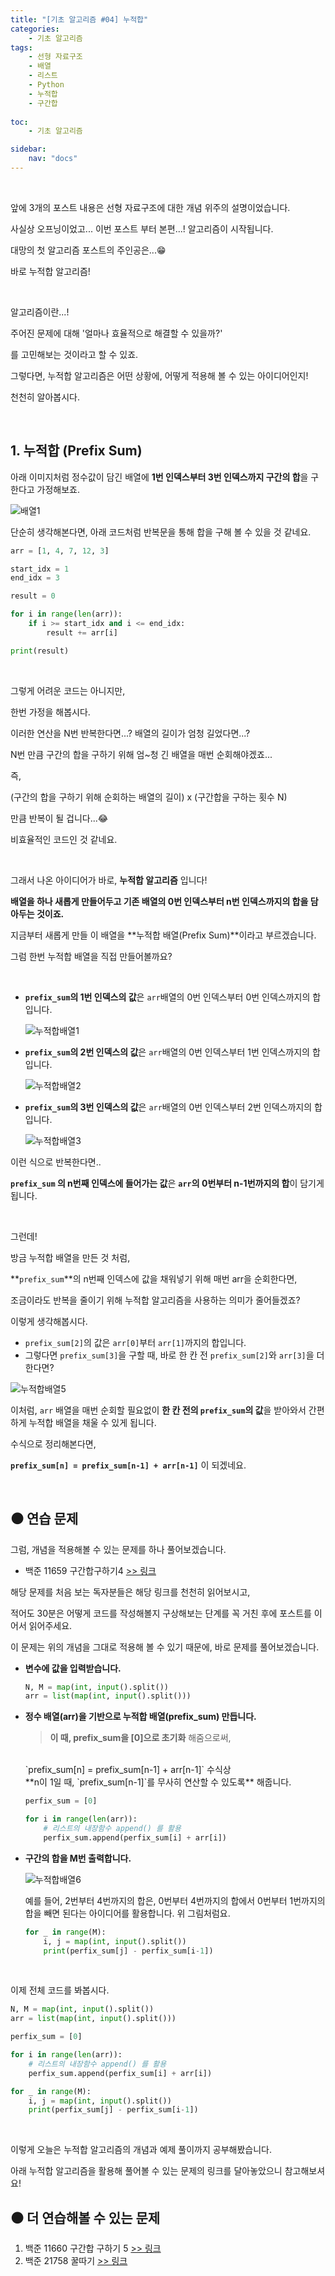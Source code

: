```yaml
---
title: "[기초 알고리즘 #04] 누적합"
categories: 
    - 기초 알고리즘
tags:
    - 선형 자료구조
    - 배열
    - 리스트
    - Python
    - 누적합
    - 구간합
    
toc:
    - 기초 알고리즘

sidebar:
    nav: "docs"
---
```


<br>

앞에 3개의 포스트 내용은 선형 자료구조에 대한 개념 위주의 설명이었습니다.

사실상 오프닝이었고... 이번 포스트 부터 본편...! 알고리즘이 시작됩니다.

대망의 첫 알고리즘 포스트의 주인공은...😁  

바로 누적합 알고리즘!

<br>

알고리즘이란...!  

주어진 문제에 대해 '얼마나 효율적으로 해결할 수 있을까?'

를 고민해보는 것이라고 할 수 있죠.

그렇다면, 누적합 알고리즘은 어떤 상황에, 어떻게 적용해 볼 수 있는 아이디어인지!  

천천히 알아봅시다. 

<br>

## 1. 누적합 (Prefix Sum)

아래 이미지처럼 정수값이 담긴 배열에 **1번 인덱스부터 3번 인덱스까지 구간의 합**을 구한다고 가정해보죠.

![배열1](/assets/images/post-src/03/array-image-1-500x300.png)

단순히 생각해본다면, 아래 코드처럼 반복문을 통해 합을 구해 볼 수 있을 것 같네요.

```python
arr = [1, 4, 7, 12, 3]

start_idx = 1
end_idx = 3

result = 0

for i in range(len(arr)):
    if i >= start_idx and i <= end_idx:
        result += arr[i]

print(result)
```
<br>

그렇게 어려운 코드는 아니지만,  

한번 가정을 해봅시다.  

이러한 연산을 N번 반복한다면...? 배열의 길이가 엄청 길었다면...?

N번 만큼 구간의 합을 구하기 위해 엄~청 긴 배열을 매번 순회해야겠죠...

즉, 

(구간의 합을 구하기 위해 순회하는 배열의 길이) x (구간합을 구하는 횟수 N) 

만큼 반복이 될 겁니다...😂

비효율적인 코드인 것 같네요.

<br>

그래서 나온 아이디어가 바로, **누적합 알고리즘** 입니다!

**배열을 하나 새롭게 만들어두고 기존 배열의 0번 인덱스부터 n번 인덱스까지의 합을 담아두는 것이죠.**

지금부터 새롭게 만들 이 배열을 **누적합 배열(Prefix Sum)**이라고 부르겠습니다.  

그럼 한번 누적합 배열을 직접 만들어볼까요?

<br>

- **`prefix_sum`의 1번 인덱스의 값**은 `arr`배열의 0번 인덱스부터 0번 인덱스까지의 합입니다.

   ![누적합배열1](/assets/images/post-src/03/array-image-2-500x300.png)

- **`prefix_sum`의 2번 인덱스의 값**은 `arr`배열의 0번 인덱스부터 1번 인덱스까지의 합입니다.

   ![누적합배열2](/assets/images/post-src/03/array-image-3-500x300.png)

- **`prefix_sum`의 3번 인덱스의 값**은 `arr`배열의 0번 인덱스부터 2번 인덱스까지의 합입니다.

   ![누적합배열3](/assets/images/post-src/03/array-image-4-500x300.png)


이런 식으로 반복한다면.. 

**`prefix_sum` 의 n번째 인덱스에 들어가는 값**은 **`arr`의 0번부터 n-1번까지의 합**이 담기게 됩니다. 

<br>

그런데!

방금 누적합 배열을 만든 것 처럼, 

**`prefix_sum`**의 n번째 인덱스에 값을 채워넣기 위해 매번 arr을 순회한다면,

조금이라도 반복을 줄이기 위해 누적합 알고리즘을 사용하는 의미가 줄어들겠죠?

이렇게 생각해봅시다.

- `prefix_sum[2]`의 값은 `arr[0]`부터 `arr[1]`까지의 합입니다.
- 그렇다면 `prefix_sum[3]`을 구할 때, 바로 한 칸 전 `prefix_sum[2]`와 `arr[3]`을 더한다면?

![누적합배열5](/assets/images/post-src/03/array-image-5-500x300.png)

이처럼, `arr` 배열을 매번 순회할 필요없이 **한 칸 전의 `prefix_sum`의 값**을 받아와서 간편하게 누적합 배열을 채울 수 있게 됩니다.

수식으로 정리해본다면, 

**`prefix_sum[n] = prefix_sum[n-1] + arr[n-1]`** 이 되겠네요.

<br>

## ⚫ 연습 문제

그럼, 개념을 적용해볼 수 있는 문제를 하나 풀어보겠습니다.

- 백준 11659 구간합구하기4 [>> 링크](https://www.acmicpc.net/problem/11659)

해당 문제를 처음 보는 독자분들은 해당 링크를 천천히 읽어보시고,

적어도 30분은 어떻게 코드를 작성해볼지 구상해보는 단계를 꼭 거친 후에 포스트를 이어서 읽어주세요.

이 문제는 위의 개념을 그대로 적용해 볼 수 있기 때문에, 바로 문제를 풀어보겠습니다.

- **변수에 값을 입력받습니다.**

    ```python
    N, M = map(int, input().split())
    arr = list(map(int, input().split()))
    ```

- **정수 배열(arr)을 기반으로 누적합 배열(prefix_sum) 만듭니다.**

    >**이 때, prefix_sum을 [0]으로 초기화** 해줌으로써, 
    <br>
    `prefix_sum[n] = prefix_sum[n-1] + arr[n-1]` 수식상 
    <br>
    **n이 1일 때, `prefix_sum[n-1]`를 무사히 연산할 수 있도록** 해줍니다.
    
    ```python
    perfix_sum = [0]

    for i in range(len(arr)):
        # 리스트의 내장함수 append() 를 활용
        perfix_sum.append(perfix_sum[i] + arr[i]) 
    ```

- **구간의 합을 M번 출력합니다.**

    ![누적합배열6](/assets/images/post-src/03/array-image-6-500x300.png)
    
    예를 들어, 2번부터 4번까지의 합은, 0번부터 4번까지의 합에서 0번부터 1번까지의 합을 빼면 된다는 아이디어를 활용합니다. 위 그림처럼요.

    ```python
    for _ in range(M):
        i, j = map(int, input().split())
        print(perfix_sum[j] - perfix_sum[i-1])
    ```

<br>

이제 전체 코드를 봐봅시다.

```python
N, M = map(int, input().split())
arr = list(map(int, input().split()))

perfix_sum = [0]

for i in range(len(arr)):
    # 리스트의 내장함수 append() 를 활용
    perfix_sum.append(perfix_sum[i] + arr[i]) 

for _ in range(M):
    i, j = map(int, input().split())
    print(perfix_sum[j] - perfix_sum[i-1])
```

<br>

이렇게 오늘은 누적합 알고리즘의 개념과 예제 풀이까지 공부해봤습니다.

아래 누적합 알고리즘을 활용해 풀어볼 수 있는 문제의 링크를 달아놓았으니 참고해보셔요!

## ⚫ 더 연습해볼 수 있는 문제

1. 백준 11660 구간합 구하기 5 [>> 링크](https://www.acmicpc.net/problem/11660)
2. 백준 21758 꿀따기 [>> 링크](https://www.acmicpc.net/problem/21758)

<br>
